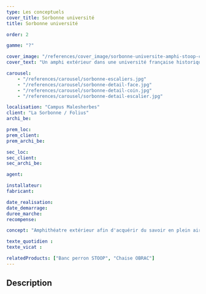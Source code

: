 ```yaml
---
type: Les conceptuels
cover_title: Sorbonne université
title: Sorbonne université

order: 2

gamme: "?"

cover_image: "/references/cover_image/sorbonne-universite-amphi-stoop-cube.jpg"
cover_text: "Un amphi extérieur dans une université française historique"

carousel:
    - "/references/carousel/sorbonne-escaliers.jpg"
    - "/references/carousel/sorbonne-detail-face.jpg"
    - "/references/carousel/sorbonne-detail-coin.jpg"
    - "/references/carousel/sorbonne-detail-escalier.jpg"

localisation: "Campus Malesherbes"
client: "La Sorbonne / Folius"
archi_be:

prem_loc:
prem_client:
prem_archi_be:

sec_loc:
sec_client:
sec_archi_be:

agent:

installateur:
fabricant:

date_realisation:
date_demarrage:
duree_marche:
recompense:

concept: "Amphithéatre extérieur afin d'acquérir du savoir en plein air"

texte_quotidien :
texte_vicat :

relatedProducts: ["Banc perron STOOP", "Chaise OBRAC"]
---
```


## Description
